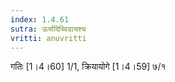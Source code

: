 ```yaml
---
index: 1.4.61
sutra: ऊर्यादिच्विडाचश्च
vritti: anuvritti
---
```


गतिः [1।4।60] 1/1, क्रियायोगे [1।4।59] ७/१ 